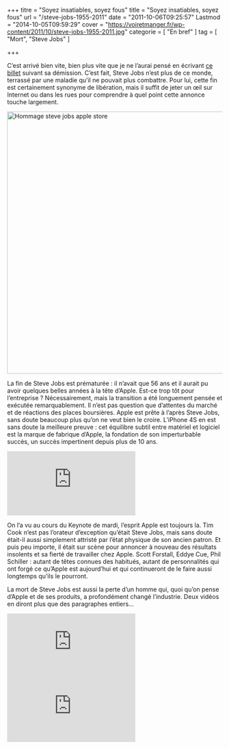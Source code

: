 +++
titre = "Soyez insatiables, soyez fous"
title = "Soyez insatiables, soyez fous"
url = "/steve-jobs-1955-2011"
date = "2011-10-06T09:25:57"
Lastmod = "2014-10-05T09:59:29"
cover = "https://voiretmanger.fr/wp-content/2011/10/steve-jobs-1955-2011.jpg"
categorie = [ "En bref" ]
tag = [ "Mort", "Steve Jobs" ]

+++

<p>C&rsquo;est arrivé bien vite, bien plus vite que je ne l&rsquo;aurai pensé en écrivant <a href="https://voiretmanger.fr/2011/08/25/demission-steve-jobs/">ce billet</a> suivant sa démission. C&rsquo;est fait, Steve Jobs n&rsquo;est plus de ce monde, terrassé par une maladie qu&rsquo;il ne pouvait plus combattre. Pour lui, cette fin est certainement synonyme de libération, mais il suffit de jeter un œil sur Internet ou dans les rues pour comprendre à quel point cette annonce touche largement.</p>
<a href="http://instagr.am/p/POs4M/"><img class="aligncenter" style="border-style: initial; border-color: initial; border-width: 0px;" src="https://voiretmanger.fr/wp-content/2011/10/hommage-steve-jobs-apple-store.jpg" alt="Hommage steve jobs apple store" width="612" height="612" border="0" /></a>
<p>La fin de Steve Jobs est prématurée : il n&rsquo;avait que 56 ans et il aurait pu avoir quelques belles années à la tête d&rsquo;Apple. Est-ce trop tôt pour l&rsquo;entreprise ? Nécessairement, mais la transition a été longuement pensée et exécutée remarquablement. Il n&rsquo;est pas question que d&rsquo;attentes du marché et de réactions des places boursières. Apple est prête à l&rsquo;après Steve Jobs, sans doute beaucoup plus qu&rsquo;on ne veut bien le croire. L&rsquo;iPhone 4S en est sans doute la meilleure preuve : cet équilibre subtil entre matériel et logiciel est la marque de fabrique d&rsquo;Apple, la fondation de son imperturbable succès, un succès impertinent depuis plus de 10 ans.</p>
<div class="video-container"><iframe class="aligncenter" src="http://www.youtube.com/embed/SFfm2uQbaLM" frameborder="0" allowfullscreen></iframe></div>
<p>On l&rsquo;a vu au cours du Keynote de mardi, l&rsquo;esprit Apple est toujours la. Tim Cook n&rsquo;est pas l&rsquo;orateur d&rsquo;exception qu&rsquo;était Steve Jobs, mais sans doute était-il aussi simplement attristé par l&rsquo;état physique de son ancien patron. Et puis peu importe, il était sur scène pour annoncer à nouveau des résultats insolents et sa fierté de travailler chez Apple. Scott Forstall, Eddye Cue, Phil Schiller : autant de têtes connues des habitués, autant de personnalités qui ont forgé ce qu&rsquo;Apple est aujourd&rsquo;hui et qui continueront de le faire aussi longtemps qu&rsquo;ils le pourront.</p>
<p>La mort de Steve Jobs est aussi la perte d&rsquo;un homme qui, quoi qu’on pense d&rsquo;Apple et de ses produits, a profondément changé l&rsquo;industrie. Deux vidéos en diront plus que des paragraphes entiers…</p>
<div class="video-container"><iframe class="aligncenter" src="http://www.dailymotion.com/embed/video/x5m47b" frameborder="0"></iframe></div>
<div class="video-container"><iframe class="aligncenter" src="http://www.youtube.com/embed/8rwsuXHA7RA" frameborder="0" allowfullscreen></iframe></div>

